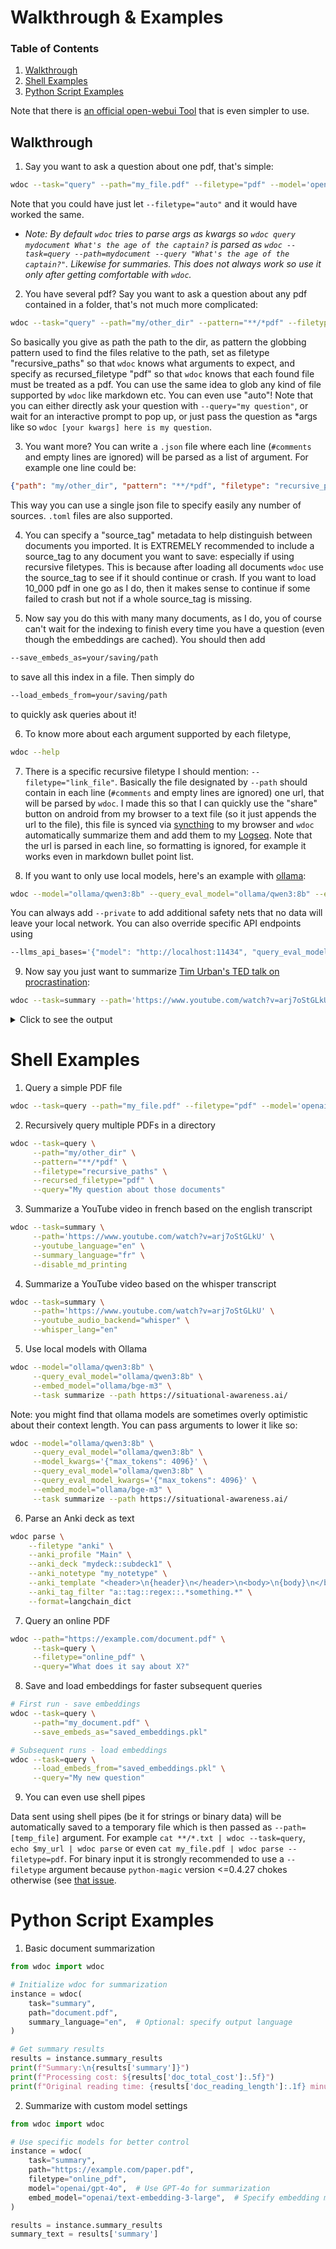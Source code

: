 # Walkthrough & Examples

### Table of Contents
1. [Walkthrough](#Walkthrough)
2. [Shell Examples](#shell-examples)
3. [Python Script Examples](#python-script-examples)

Note that there is [an official open-webui Tool](https://openwebui.com/t/qqqqqqqqqqqqqqqqqqqq/wdoctool) that is even simpler to use.


## Walkthrough

1. Say you want to ask a question about one pdf, that's simple: 
```bash
wdoc --task="query" --path="my_file.pdf" --filetype="pdf" --model='openai/gpt-4o'
```
Note that you could have just let `--filetype="auto"` and it would have worked the same.
* *Note: By default `wdoc` tries to parse args as kwargs so `wdoc query mydocument What's the age of the captain?` is parsed as `wdoc --task=query --path=mydocument --query "What's the age of the captain?"`. Likewise for summaries. This does not always work so use it only after getting comfortable with `wdoc`.*

2. You have several pdf? Say you want to ask a question about any pdf contained in a folder, that's not much more complicated:
```bash
wdoc --task="query" --path="my/other_dir" --pattern="**/*pdf" --filetype="recursive_paths" --recursed_filetype="pdf" --query="My question about those documents"
```
So basically you give as path the path to the dir, as pattern the globbing pattern used to find the files relative to the path, set as filetype "recursive_paths" so that `wdoc` knows what arguments to expect, and specify as recursed_filetype "pdf" so that `wdoc` knows that each found file must be treated as a pdf. You can use the same idea to glob any kind of file supported by `wdoc` like markdown etc. You can even use "auto"! Note that you can either directly ask your question with `--query="my question"`, or wait for an interactive prompt to pop up, or just pass the question as *args like so `wdoc [your kwargs] here is my question`.

3. You want more? You can write a `.json` file where each line (`#comments` and empty lines are ignored) will be parsed as a list of argument. For example one line could be:
```json
{"path": "my/other_dir", "pattern": "**/*pdf", "filetype": "recursive_paths", "recursed_filetype": "pdf"}
```
This way you can use a single json file to specify easily any number of sources. `.toml` files are also supported.

4. You can specify a "source_tag" metadata to help distinguish between documents you imported. It is EXTREMELY recommended to include a source_tag to any document you want to save: especially if using recursive filetypes. This is because after loading all documents `wdoc` use the source_tag to see if it should continue or crash. If you want to load 10_000 pdf in one go as I do, then it makes sense to continue if some failed to crash but not if a whole source_tag is missing.

5. Now say you do this with many many documents, as I do, you of course can't wait for the indexing to finish every time you have a question (even though the embeddings are cached). You should then add 
```bash
--save_embeds_as=your/saving/path
```
to save all this index in a file. Then simply do 
```bash
--load_embeds_from=your/saving/path
```
to quickly ask queries about it!

6. To know more about each argument supported by each filetype, 
```bash
wdoc --help
```

7. There is a specific recursive filetype I should mention: `--filetype="link_file"`. Basically the file designated by `--path` should contain in each line (`#comments` and empty lines are ignored) one url, that will be parsed by `wdoc`. I made this so that I can quickly use the "share" button on android from my browser to a text file (so it just appends the url to the file), this file is synced via [syncthing](https://github.com/syncthing/syncthing) to my browser and `wdoc` automatically summarize them and add them to my [Logseq](https://github.com/logseq/logseq/). Note that the url is parsed in each line, so formatting is ignored, for example it works even in markdown bullet point list.

8. If you want to only use local models, here's an example with [ollama](https://ollama.com/):
```bash
wdoc --model="ollama/qwen3:8b" --query_eval_model="ollama/qwen3:8b" --embed_model="ollama/bge-m3" --task summarize --path https://situational-awareness.ai/
```
You can always add `--private` to add additional safety nets that no data will leave your local network. You can also override specific API endpoints using 
```bash
--llms_api_bases='{"model": "http://localhost:11434", "query_eval_model": "http://localhost:11434", "embeddings": "http://localhost:1434"}'
```

9. Now say you just want to summarize [Tim Urban's TED talk on procrastination](https://www.youtube.com/watch?v=arj7oStGLkU):
```bash
wdoc --task=summary --path='https://www.youtube.com/watch?v=arj7oStGLkU' --youtube_language="en" --disable_md_printing
```

<details><summary>Click to see the output</summary>


> # Summary
> ## https://www.youtube.com/watch?v=arj7oStGLkU
> - Let me take a deep breath and summarize this TED talk about procrastination:
> - [0:00-3:40] Personal experience with procrastination in college:
>     - Author's pattern with papers: planning to work steadily but actually doing everything last minute
>     - 90-page senior thesis experience:
>         - Planned to work steadily over a year
>         - Actually wrote 90 pages in 72 hours with two all-nighters
>         - *Jokingly implies* it was brilliant, then admits it was 'very, very bad'
> - [3:40-6:45] Brain comparison between procrastinators and non-procrastinators:
>     - Both have a **Rational Decision-Maker**
>     - Procrastinator's brain also has an **Instant Gratification Monkey**:
>         - Lives entirely in present moment
>         - Only cares about 'easy and fun'
>         - Works fine for animals but problematic for humans in advanced civilization
>     - **Rational Decision-Maker** capabilities:
>         - Can visualize future
>         - See big picture
>         - Make long-term plans
> - [6:45-10:55] The procrastinator's system:
>     - **Dark Playground**:
>         - Where leisure activities happen at wrong times
>         - Characterized by guilt, dread, anxiety, self-hatred
>     - **Panic Monster**:
>         - Only thing monkey fears
>         - Awakens near deadlines or threats of public embarrassment
>         - Enables last-minute productivity
>     - Personal example with TED talk preparation:
>         - Procrastinated for months
>         - Only started working when panic set in
> - [10:55-13:05] Two types of procrastination:
>     - Deadline-based procrastination:
>         - Effects contained due to Panic Monster intervention
>         - Less harmful long-term
>     - Non-deadline procrastination:
>         - More dangerous
>         - Affects important life areas without deadlines:
>             - Entrepreneurial pursuits
>             - Family relationships
>             - Health
>             - Personal relationships
>         - Can cause long-term unhappiness and regrets
> - [13:05-14:04] Concluding thoughts:
>     - *Author believes* no true non-procrastinators exist
>     - Presents **Life Calendar**:
>         - Shows 90 years in weekly boxes
>         - Emphasizes limited time available
>     - Call to action: need to address procrastination 'sometime soon'
> - Key audience response moments:
>     - Multiple instances of '(Laughter)' noted throughout
>     - Particularly strong response from PhD students relating to procrastination issues
>     - Received thousands of emails after blog post about procrastination
> Tokens used for https://www.youtube.com/watch?v=arj7oStGLkU: '4936' (in: 4307, out: 629, cost: $0.00063)
> Total cost of those summaries: 4936 tokens for $0.00063 (estimate was $0.00030)
> Total time saved by those summaries: 8.8 minutes
> Done summarizing.

</details>

# Shell Examples

1. Query a simple PDF file
```zsh
wdoc --task=query --path="my_file.pdf" --filetype="pdf" --model='openai/gpt-4o'
```

2. Recursively query multiple PDFs in a directory
```zsh
wdoc --task=query \
     --path="my/other_dir" \
     --pattern="**/*pdf" \
     --filetype="recursive_paths" \
     --recursed_filetype="pdf" \
     --query="My question about those documents"
```

3. Summarize a YouTube video in french based on the english transcript
```zsh
wdoc --task=summary \
     --path='https://www.youtube.com/watch?v=arj7oStGLkU' \
     --youtube_language="en" \
     --summary_language="fr" \
     --disable_md_printing
```

4. Summarize a YouTube video based on the whisper transcript
```zsh
wdoc --task=summary \
     --path='https://www.youtube.com/watch?v=arj7oStGLkU' \
     --youtube_audio_backend="whisper" \
     --whisper_lang="en"
```

5. Use local models with Ollama
```zsh
wdoc --model="ollama/qwen3:8b" \
     --query_eval_model="ollama/qwen3:8b" \
     --embed_model="ollama/bge-m3" \
     --task summarize --path https://situational-awareness.ai/
```

Note: you might find that ollama models are sometimes overly optimistic about their context length. You can pass arguments to lower it like so:
```zsh
wdoc --model="ollama/qwen3:8b" \
     --query_eval_model="ollama/qwen3:8b" \
     --model_kwargs='{"max_tokens": 4096}' \
     --query_eval_model="ollama/qwen3:8b" \
     --query_eval_model_kwargs='{"max_tokens": 4096}' \
     --embed_model="ollama/bge-m3" \
     --task summarize --path https://situational-awareness.ai/
```

6. Parse an Anki deck as text
```zsh
wdoc parse \
    --filetype "anki" \
    --anki_profile "Main" \
    --anki_deck "mydeck::subdeck1" \
    --anki_notetype "my_notetype" \
    --anki_template "<header>\n{header}\n</header>\n<body>\n{body}\n</body>\n<personal_notes>\n{more}\n</personal_notes>\n<tags>{tags}</tags>\n{image_ocr_alt}" \
    --anki_tag_filter "a::tag::regex::.*something.*" \
    --format=langchain_dict
```

7. Query an online PDF
```zsh
wdoc --path="https://example.com/document.pdf" \
     --task=query \
     --filetype="online_pdf" \
     --query="What does it say about X?"
```

8. Save and load embeddings for faster subsequent queries
```zsh
# First run - save embeddings
wdoc --task=query \
     --path="my_document.pdf" \
     --save_embeds_as="saved_embeddings.pkl"

# Subsequent runs - load embeddings
wdoc --task=query \
     --load_embeds_from="saved_embeddings.pkl" \
     --query="My new question"
```

9. You can even use shell pipes

Data sent using shell pipes (be it for strings or binary data) will be automatically saved to a temporary file which is then passed as `--path=[temp_file]` argument. For example `cat **/*.txt | wdoc --task=query`, `echo $my_url | wdoc parse`  or even `cat my_file.pdf | wdoc parse --filetype=pdf`. For binary input it is strongly recommended to use a `--filetype` argument because `python-magic` version <=0.4.27 chokes otherwise (see [that issue](https://github.com/ahupp/python-magic/issues/261).

# Python Script Examples

1. Basic document summarization
```python
from wdoc import wdoc

# Initialize wdoc for summarization
instance = wdoc(
    task="summary",
    path="document.pdf",
    summary_language="en",  # Optional: specify output language
)

# Get summary results
results = instance.summary_results
print(f"Summary:\n{results['summary']}")
print(f"Processing cost: ${results['doc_total_cost']:.5f}")
print(f"Original reading time: {results['doc_reading_length']:.1f} minutes")
```

2. Summarize with custom model settings
```python
from wdoc import wdoc

# Use specific models for better control
instance = wdoc(
    task="summary",
    path="https://example.com/paper.pdf",
    filetype="online_pdf",
    model="openai/gpt-4o",  # Use GPT-4o for summarization
    embed_model="openai/text-embedding-3-large",  # Specify embedding model
)

results = instance.summary_results
summary_text = results['summary']
```
